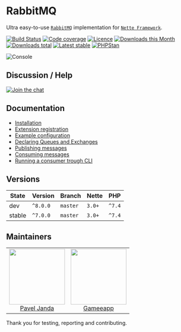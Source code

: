 # RabbitMQ

Ultra easy-to-use [`RabbitMQ`](https://www.rabbitmq.com/) implementation for [`Nette Framework`](https://github.com/nette/).

[![Build Status](https://img.shields.io/travis/contributte/rabbitmq.svg?style=flat-square)](https://travis-ci.org/contributte/rabbitmq)
[![Code coverage](https://img.shields.io/coveralls/contributte/rabbitmq.svg?style=flat-square)](https://coveralls.io/r/contributte/rabbitmq)
[![Licence](https://img.shields.io/packagist/l/contributte/rabbitmq.svg?style=flat-square)](https://packagist.org/packages/contributte/rabbitmq)
[![Downloads this Month](https://img.shields.io/packagist/dm/contributte/rabbitmq.svg?style=flat-square)](https://packagist.org/packages/contributte/rabbitmq)
[![Downloads total](https://img.shields.io/packagist/dt/contributte/rabbitmq.svg?style=flat-square)](https://packagist.org/packages/contributte/rabbitmq)
[![Latest stable](https://img.shields.io/packagist/v/contributte/rabbitmq.svg?style=flat-square)](https://packagist.org/packages/contributte/rabbitmq)
[![PHPStan](https://img.shields.io/badge/PHPStan-enabled-brightgreen.svg?style=flat-square)](https://github.com/phpstan/phpstan)

![](https://github.com/contributte/rabbitmq/blob/master/.docs/assets/console.png "Console")

## Discussion / Help

[![Join the chat](https://img.shields.io/gitter/room/contributte/contributte.svg?style=flat-square)](http://bit.ly/ctteg)

## Documentation

- [Installation](.docs/README.md#installation)
- [Extension registration](.docs/README.md#extension-registration)
- [Example configuration](.docs/README.md#example-configuration)
- [Declaring Queues and Exchanges](.docs/README.md#declaring-queues-and-exchanges)
- [Publishing messages](.docs/README.md#publishing-messages)
- [Consuming messages](.docs/README.md#consuming-messages)
- [Running a consumer trough CLI](.docs/README.md#running-a-consumer-trough-cli)

## Versions

| State  | Version      | Branch   | Nette  | PHP     |
|--------|--------------|----------|--------|---------|
| dev    | `^8.0.0`     | `master` | `3.0+` | `^7.4`  |
| stable | `^7.0.0`     | `master` | `3.0+` | `^7.4`  |

## Maintainers

<table>
  <tbody>
    <tr>
      <td align="center">
        <a href="https://github.com/paveljanda">
            <img width="150" height="150" src="https://avatars0.githubusercontent.com/u/1488874?s=150&v=4">
        </a>
        </br>
        <a href="https://github.com/paveljanda">Pavel Janda</a>
      </td>
      <td align="center">
        <a href="https://github.com/gameeapp">
            <img width="150" height="150" src="https://avatars3.githubusercontent.com/u/13903740?s=150&v=4">
        </a>
        </br>
        <a href="https://github.com/gameeapp">Gameeapp</a>
      </td>
    </tr>
  </tbody>
</table>

Thank you for testing, reporting and contributing.
